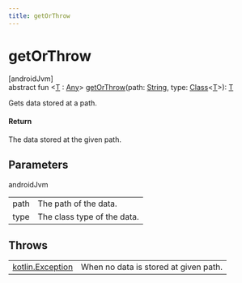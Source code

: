 ```yaml
---
title: getOrThrow
---
```



# getOrThrow



[androidJvm]\
abstract fun &lt;[T](get-or-throw.html) : [Any](https://kotlinlang.org/api/latest/jvm/stdlib/kotlin/-any/index.html)&gt; [getOrThrow](get-or-throw.html)(path: [String](https://kotlinlang.org/api/latest/jvm/stdlib/kotlin/-string/index.html), type: [Class](https://developer.android.com/reference/kotlin/java/lang/Class.html)&lt;[T](get-or-throw.html)&gt;): [T](get-or-throw.html)



Gets data stored at a path.



#### Return



The data stored at the given path.



## Parameters


androidJvm

| | |
|---|---|
| path | The path of the data. |
| type | The class type of the data. |



## Throws


| | |
|---|---|
| [kotlin.Exception](https://kotlinlang.org/api/latest/jvm/stdlib/kotlin/-exception/index.html) | When no data is stored at given path. |



